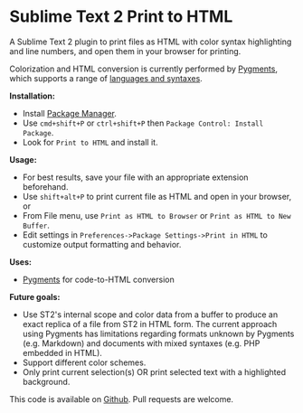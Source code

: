 Sublime Text 2 Print to HTML
============================

A Sublime Text 2 plugin to print files as HTML with color syntax highlighting and line numbers, and open them in your browser for printing.

Colorization and HTML conversion is currently performed by [Pygments][0], which supports a range of [languages and syntaxes][3].

**Installation:**

 - Install [Package Manager][2].
 - Use `cmd+shift+P` or `ctrl+shift+P` then `Package Control: Install Package`.
 - Look for `Print to HTML` and install it.

**Usage:**

 - For best results, save your file with an appropriate extension beforehand.
 - Use `shift+alt+P` to print current file as HTML and open in your browser, or
 - From File menu, use `Print as HTML to Browser` or `Print as HTML to New Buffer`.
 - Edit settings in `Preferences->Package Settings->Print in HTML` to customize output formatting and behavior.

**Uses:**

 - [Pygments][0] for code-to-HTML conversion

**Future goals:**

 - Use ST2's internal scope and color data from a buffer to produce an exact replica of a file from ST2 in HTML form. The current approach using Pygments has limitations regarding formats unknown by Pygments (e.g. Markdown) and documents with mixed syntaxes (e.g. PHP embedded in HTML).
 - Support different color schemes.
 - Only print current selection(s) OR print selected text with a highlighted background.

This code is available on [Github][1]. Pull requests are welcome.


 [0]: http://pygments.org/
 [1]: https://github.com/joelpt/sublimetext-print-to-html
 [2]: http://wbond.net/sublime_packages/package_control
 [3]: http://pygments.org/languages/